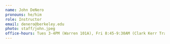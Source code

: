 ```yaml
---
name: John DeNero
pronouns: he/him
role: Instructor
email: denero@berkeley.edu
photo: staff/john.jpeg
office-hours: Tues 3-4PM (Warren 101A), Fri 8:45-9:30AM (Clark Kerr Track), Fri 10:15-10:45AM (Memorial Glade)
---
```

